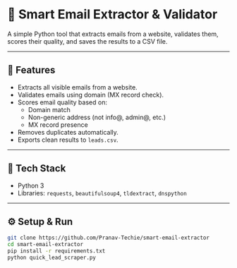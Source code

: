# 📨 Smart Email Extractor & Validator

A simple Python tool that extracts emails from a website, validates them, scores their quality, and saves the results to a CSV file.

---

## 🚀 Features
- Extracts all visible emails from a website.
- Validates emails using domain (MX record check).
- Scores email quality based on:
  - Domain match
  - Non-generic address (not info@, admin@, etc.)
  - MX record presence
- Removes duplicates automatically.
- Exports clean results to `leads.csv`.

---

## 🧰 Tech Stack
- Python 3
- Libraries: `requests`, `beautifulsoup4`, `tldextract`, `dnspython`

---

## ⚙️ Setup & Run

```bash
git clone https://github.com/Pranav-Techie/smart-email-extractor
cd smart-email-extractor
pip install -r requirements.txt
python quick_lead_scraper.py
